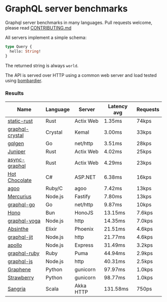 <!-- README.md is generated from README.ecr, do not edit -->

# GraphQL server benchmarks

Graphql server benchmarks in many languages. Pull requests welcome, please read [CONTRIBUTING.md](CONTRIBUTING.md)

All servers implement a simple schema:

```graphql
type Query {
  hello: String!
}
```

The returned string is always `world`.

The API is served over HTTP using a common web server and load tested using [bombardier](https://github.com/codesenberg/bombardier).

### Results

| Name                          | Language      | Server          | Latency avg      | Requests      |
| ----------------------------  | ------------- | --------------- | ---------------- | ------------- |
| [static-rust](https://actix.rs/) | Rust | Actix Web | 1.35ms | 74kps |
| [graphql-crystal](https://github.com/graphql-crystal/graphql) | Crystal | Kemal | 3.00ms | 33kps |
| [gqlgen](https://github.com/99designs/gqlgen) | Go | net/http | 3.51ms | 28kps |
| [Juniper](https://github.com/graphql-rust/juniper) | Rust | Actix Web | 4.02ms | 25kps |
| [async-graphql](https://github.com/async-graphql/async-graphql) | Rust | Actix Web | 4.29ms | 23kps |
| [Hot Chocolate](https://github.com/ChilliCream/hotchocolate) | C# | ASP.NET | 6.38ms | 16kps |
| [agoo](https://github.com/ohler55/agoo) | Ruby/C | agoo | 7.42ms | 13kps |
| [Mercurius](https://github.com/mercurius-js/mercurius) | Node.js | Fastify | 7.80ms | 13kps |
| [graphql-go](https://github.com/graphql-go/graphql) | Go | net/http | 9.87ms | 10kps |
| [Hono](https://github.com/honojs/graphql-server) | Bun | HonoJS | 13.15ms | 7.6kps |
| [graphql-yoga](https://github.com/dotansimha/graphql-yoga) | Node.js | http | 14.35ms | 7.0kps |
| [Absinthe](https://github.com/absinthe-graphql/absinthe) | Elixir | Phoenix | 21.51ms | 4.6kps |
| [graphql-jit](https://github.com/zalando-incubator/graphql-jit) | Node.js | http | 21.77ms | 4.6kps |
| [apollo](https://github.com/apollographql/apollo-server) | Node.js | Express | 31.49ms | 3.2kps |
| [graphql-ruby](https://github.com/rmosolgo/graphql-ruby) | Ruby | Puma | 44.94ms | 2.9kps |
| [graphql-js](https://github.com/graphql/graphql-js) | Node.js | http | 40.31ms | 2.5kps |
| [Graphene](https://github.com/graphql-python/graphene) | Python | gunicorn | 97.97ms | 1.0kps |
| [Strawberry](https://github.com/strawberry-graphql/strawberry) | Python | gunicorn | 98.77ms | 1.0kps |
| [Sangria](https://github.com/sangria-graphql/sangria) | Scala | Akka HTTP | 131.58ms | 750ps |
